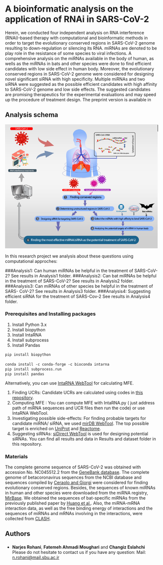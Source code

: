 
# A bioinformatic analysis on the application of RNAi in SARS-CoV-2

Herein, we conducted four independent analysis on RNA interference (RNAi)-based therapy with computational and bioinformatic methods in order to target the evolutionary conserved regions in SARS-CoV-2 genome resulting to down-regulation or silencing its RNA. miRNAs are denoted to be play role in the resistance of some species to viral infections. A comprehensive analysis on the miRNAs available in the body of human, as wells as the miRNAs in bats and other species were done to find efficient candidates with low side effect in human body. Moreover, the evolutionary conserved regions in SARS-CoV-2 genome were considered for designing novel significant siRNA with high specificity. Multiple miRNAs and two siRNA were suggested as the possible efficient candidates with high affinity to SARS-CoV-2 genome and low side effects. The suggested candidates are promising therapeutics for the experimental evaluations and may speed up the procedure of treatment design.
The preprint version is available in 

## Analysis schema

![Analysis schema](https://github.com/nrohani/SARS-CoV-2/blob/master/schema.jpg)

In this research project we analysis about these questions using computational approches:

###Analysis1: Can human miRNAs be helpful in the treatment of SARS-CoV-2?
See results in Analysis1 folder.
###Analysis2: Can bat miRNAs be helpful in the treatment of SARS-CoV-2?
See results in Analysis2 folder.
###Analysis3: Can miRNAs of other species be helpful in the treatment of SARS-
CoV-2?
See results in Analysis3 folder.
###Analysis4: Suggesting efficient siRNA for the treatment of SARS-Cov-2
See results in Analysis4 folder.

### Prerequisites and Installing packages

1. Install Python 3.x
2. Install biopython
3. Install IntaRNA
4. Install subprocess
5. Install Pandas
```
pip install biopython

conda install -c conda-forge -c bioconda intarna
pip install subprocess.run
pip install pandas
```
Alternatively, you can use [IntaRNA WebTool](http://rna.informatik.uni-freiburg.de/CopraRNA/Input.jsp) for calculating MFE.  
1. Finding UCRs: Candidate UCRs are calculated using codes in [this repository]( https://github.com/DasLab/SARSCoV2_Secstruct_Cons).
2. Computing MFE : You can compute MFE with IntaRNA.py ( just address path of miRNA sequences and UCR files then run the code) or use IntaRNA WebTool.
3. Investigating possible side-effects: For finding probable targets for candidate miRNA/ siRNA, we used [mirDB WebTool](http://mirdb.org/custom.html). The top possible target is enriched on [UniProt](https://www.uniprot.org/) and [Reactome](https://reactome.org/).
4. Suggesting siRNAs:  [siDirect WebTool](http://sidirect2.rnai.jp/) is used for designing potential siRNAs.
You can find all results and data in Results and dataset folder in this repository.
### Materials
The complete genome sequence of SARS-CoV-2 was obtained with accession No. NC045512.2
from the [GeneBank database](https://www.ncbi.nlm.nih.gov/genbank/sars-cov-2-seqs/). The complete genome of betacoronavirus sequences from the NCBI database and sequences compiled by [Ceraolo and Giorgi](https://www.ncbi.nlm.nih.gov/pmc/articles/PMC7166773/) were considered for finding evolutionary conserved regions.
Besides, the sequences of known miRNAs in human and other species were downloaded from
the miRNA registry, [MirBase](http://www.mirbase.org/). 
We obtained the sequences of bat-specific miRNAs from the previously published paper by [Huang et al.](https://bmcgenomics.biomedcentral.com/articles/10.1186/s12864-016-3227-8).
Also, the miRNA-mRNA interaction data, as well as the free binding energy of interactions and
the sequences of miRNAs and mRNAs involving in the interactions, were collected from [CLASH](https://www.ncbi.nlm.nih.gov/pmc/articles/PMC3650559/).


## Authors
###
* **Narjes Rohani**, **Fatemeh Ahmadi Moughari**  and **Changiz Eslahchi**
Please do not hesitate to contact us if you have any question:
Mail: n.rohani@mail.sbu.ac.ir
